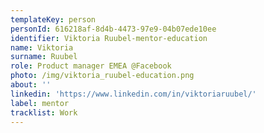 ```yaml
---
templateKey: person
personId: 616218af-8d4b-4473-97e9-04b07ede10ee
identifier: Viktoria Ruubel-mentor-education
name: Viktoria
surname: Ruubel
role: Product manager EMEA @Facebook
photo: /img/viktoria_ruubel-education.png
about: ''
linkedin: 'https://www.linkedin.com/in/viktoriaruubel/'
label: mentor
tracklist: Work
---
```

